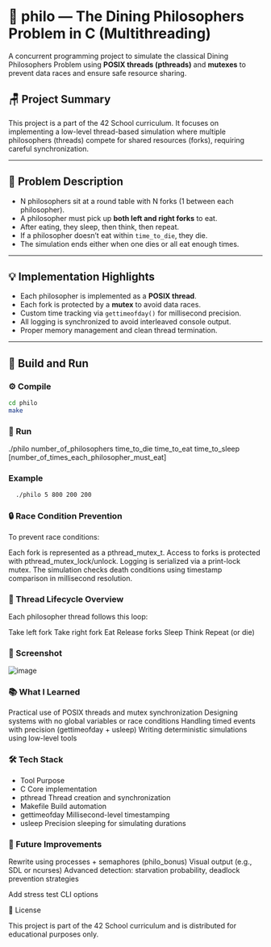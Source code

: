 # 🧠 philo — The Dining Philosophers Problem in C (Multithreading)


A concurrent programming project to simulate the classical Dining Philosophers Problem using **POSIX threads (pthreads)** and **mutexes** to prevent data races and ensure safe resource sharing.

## 🪑 Project Summary

This project is a part of the 42 School curriculum. It focuses on implementing a low-level thread-based simulation where multiple philosophers (threads) compete for shared resources (forks), requiring careful synchronization.

---

## 🧠 Problem Description

- N philosophers sit at a round table with N forks (1 between each philosopher).
- A philosopher must pick up **both left and right forks** to eat.
- After eating, they sleep, then think, then repeat.
- If a philosopher doesn’t eat within `time_to_die`, they die.
- The simulation ends either when one dies or all eat enough times.

---

## 💡 Implementation Highlights

- Each philosopher is implemented as a **POSIX thread**.
- Each fork is protected by a **mutex** to avoid data races.
- Custom time tracking via `gettimeofday()` for millisecond precision.
- All logging is synchronized to avoid interleaved console output.
- Proper memory management and clean thread termination.

---

## 🔧 Build and Run

### ⚙️ Compile

```bash
cd philo
make
```
### 🚀 Run

  ./philo number_of_philosophers time_to_die time_to_eat time_to_sleep [number_of_times_each_philosopher_must_eat]

### Example
```bash
  ./philo 5 800 200 200
```
### 🔒 Race Condition Prevention

To prevent race conditions:

   Each fork is represented as a pthread_mutex_t.
   Access to forks is protected with pthread_mutex_lock/unlock.
   Logging is serialized via a print-lock mutex.
   The simulation checks death conditions using timestamp comparison in millisecond resolution.

### 🧵 Thread Lifecycle Overview

Each philosopher thread follows this loop:

  Take left fork
  Take right fork
  Eat
  Release forks
  Sleep
  Think
  Repeat (or die)

### 📸 Screenshot

![image](https://github.com/user-attachments/assets/d53a5caa-ef6a-4aba-a9c6-e53c60676381)

### 📚 What I Learned
  Practical use of POSIX threads and mutex synchronization
  Designing systems with no global variables or race conditions
  Handling timed events with precision (gettimeofday + usleep)
  Writing deterministic simulations using low-level tools

### 🛠️ Tech Stack
- Tool	Purpose
- C	Core implementation
- pthread	Thread creation and synchronization
- Makefile	Build automation
- gettimeofday	Millisecond-level timestamping
- usleep	Precision sleeping for simulating durations
### 🔮 Future Improvements
   Rewrite using processes + semaphores (philo_bonus)
   Visual output (e.g., SDL or ncurses)
   Advanced detection: starvation probability, deadlock prevention strategies

   Add stress test CLI options

📄 License

This project is part of the 42 School curriculum and is distributed for educational purposes only.
